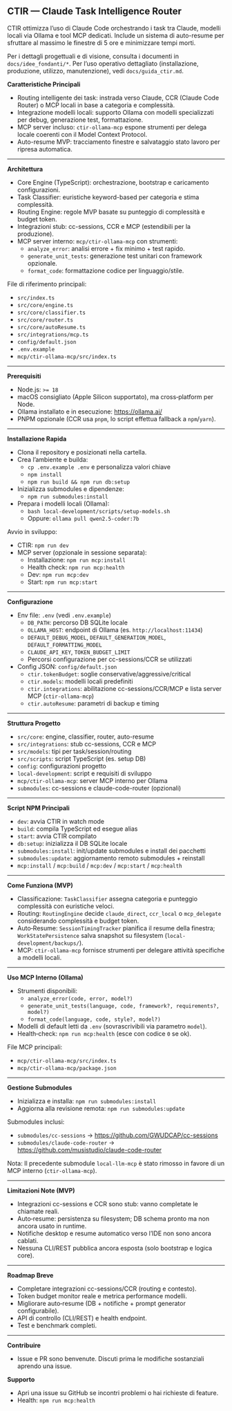 ## CTIR — Claude Task Intelligence Router

CTIR ottimizza l’uso di Claude Code orchestrando i task tra Claude, modelli locali via Ollama e tool MCP dedicati. Include un sistema di auto-resume per sfruttare al massimo le finestre di 5 ore e minimizzare tempi morti.

Per i dettagli progettuali e di visione, consulta i documenti in `docs/idee_fondanti/*`.
Per l’uso operativo dettagliato (installazione, produzione, utilizzo, manutenzione), vedi `docs/guida_ctir.md`.

**Caratteristiche Principali**
- Routing intelligente dei task: instrada verso Claude, CCR (Claude Code Router) o MCP locali in base a categoria e complessità.
- Integrazione modelli locali: supporto Ollama con modelli specializzati per debug, generazione test, formattazione.
- MCP server incluso: `ctir-ollama-mcp` espone strumenti per delega locale coerenti con il Model Context Protocol.
- Auto-resume MVP: tracciamento finestre e salvataggio stato lavoro per ripresa automatica.

---

**Architettura**
- Core Engine (TypeScript): orchestrazione, bootstrap e caricamento configurazioni.
- Task Classifier: euristiche keyword-based per categoria e stima complessità.
- Routing Engine: regole MVP basate su punteggio di complessità e budget token.
- Integrazioni stub: cc-sessions, CCR e MCP (estendibili per la produzione).
- MCP server interno: `mcp/ctir-ollama-mcp` con strumenti:
  - `analyze_error`: analisi errore + fix minimo + test rapido.
  - `generate_unit_tests`: generazione test unitari con framework opzionale.
  - `format_code`: formattazione codice per linguaggio/stile.

File di riferimento principali:
- `src/index.ts`
- `src/core/engine.ts`
- `src/core/classifier.ts`
- `src/core/router.ts`
- `src/core/autoResume.ts`
- `src/integrations/mcp.ts`
- `config/default.json`
- `.env.example`
- `mcp/ctir-ollama-mcp/src/index.ts`

---

**Prerequisiti**
- Node.js: `>= 18`
- macOS consigliato (Apple Silicon supportato), ma cross‑platform per Node.
- Ollama installato e in esecuzione: https://ollama.ai/
- PNPM opzionale (CCR usa `pnpm`, lo script effettua fallback a `npm`/`yarn`).

---

**Installazione Rapida**
- Clona il repository e posizionati nella cartella.
- Crea l’ambiente e builda:
  - `cp .env.example .env` e personalizza valori chiave
  - `npm install`
  - `npm run build && npm run db:setup`
- Inizializza submodules e dipendenze:
  - `npm run submodules:install`
- Prepara i modelli locali (Ollama):
  - `bash local-development/scripts/setup-models.sh`
  - Oppure: `ollama pull qwen2.5-coder:7b`

Avvio in sviluppo:
- CTIR: `npm run dev`
- MCP server (opzionale in sessione separata):
  - Installazione: `npm run mcp:install`
  - Health check: `npm run mcp:health`
  - Dev: `npm run mcp:dev`
  - Start: `npm run mcp:start`

---

**Configurazione**
- Env file: `.env` (vedi `.env.example`)
  - `DB_PATH`: percorso DB SQLite locale
  - `OLLAMA_HOST`: endpoint di Ollama (es. `http://localhost:11434`)
  - `DEFAULT_DEBUG_MODEL`, `DEFAULT_GENERATION_MODEL`, `DEFAULT_FORMATTING_MODEL`
  - `CLAUDE_API_KEY`, `TOKEN_BUDGET_LIMIT`
  - Percorsi configurazione per cc-sessions/CCR se utilizzati
- Config JSON: `config/default.json`
  - `ctir.tokenBudget`: soglie conservative/aggressive/critical
  - `ctir.models`: modelli locali predefiniti
  - `ctir.integrations`: abilitazione cc-sessions/CCR/MCP e lista server MCP (`ctir-ollama-mcp`)
  - `ctir.autoResume`: parametri di backup e timing

---

**Struttura Progetto**
- `src/core`: engine, classifier, router, auto-resume
- `src/integrations`: stub cc-sessions, CCR e MCP
- `src/models`: tipi per task/session/routing
- `src/scripts`: script TypeScript (es. setup DB)
- `config`: configurazioni progetto
- `local-development`: script e requisiti di sviluppo
- `mcp/ctir-ollama-mcp`: server MCP interno per Ollama
- `submodules`: cc-sessions e claude-code-router (opzionali)

---

**Script NPM Principali**
- `dev`: avvia CTIR in watch mode
- `build`: compila TypeScript ed esegue alias
- `start`: avvia CTIR compilato
- `db:setup`: inizializza il DB SQLite locale
- `submodules:install`: init/update submodules e install dei pacchetti
- `submodules:update`: aggiornamento remoto submodules + reinstall
- `mcp:install` / `mcp:build` / `mcp:dev` / `mcp:start` / `mcp:health`

---

**Come Funziona (MVP)**
- Classificazione: `TaskClassifier` assegna categoria e punteggio complessità con euristiche veloci.
- Routing: `RoutingEngine` decide `claude_direct`, `ccr_local` o `mcp_delegate` considerando complessità e budget token.
- Auto‑Resume: `SessionTimingTracker` pianifica il resume della finestra; `WorkStatePersistence` salva snapshot su filesystem (`local-development/backups/`).
- MCP: `ctir-ollama-mcp` fornisce strumenti per delegare attività specifiche a modelli locali.

---

**Uso MCP Interno (Ollama)**
- Strumenti disponibili:
  - `analyze_error(code, error, model?)`
  - `generate_unit_tests(language, code, framework?, requirements?, model?)`
  - `format_code(language, code, style?, model?)`
- Modelli di default letti da `.env` (sovrascrivibili via parametro `model`).
- Health‑check: `npm run mcp:health` (esce con codice `0` se ok).

File MCP principali:
- `mcp/ctir-ollama-mcp/src/index.ts`
- `mcp/ctir-ollama-mcp/package.json`

---

**Gestione Submodules**
- Inizializza e installa: `npm run submodules:install`
- Aggiorna alla revisione remota: `npm run submodules:update`

Submodules inclusi:
- `submodules/cc-sessions` → https://github.com/GWUDCAP/cc-sessions
- `submodules/claude-code-router` → https://github.com/musistudio/claude-code-router

Nota: Il precedente submodule `local-llm-mcp` è stato rimosso in favore di un MCP interno (`ctir-ollama-mcp`).

---

**Limitazioni Note (MVP)**
- Integrazioni cc-sessions e CCR sono stub: vanno completate le chiamate reali.
- Auto‑resume: persistenza su filesystem; DB schema pronto ma non ancora usato in runtime.
- Notifiche desktop e resume automatico verso l’IDE non sono ancora cablati.
- Nessuna CLI/REST pubblica ancora esposta (solo bootstrap e logica core).

---

**Roadmap Breve**
- Completare integrazioni cc-sessions/CCR (routing e contesto).
- Token budget monitor reale e metrica performance modelli.
- Migliorare auto‑resume (DB + notifiche + prompt generator configurabile).
- API di controllo (CLI/REST) e health endpoint.
- Test e benchmark completi.

---

**Contribuire**
- Issue e PR sono benvenute. Discuti prima le modifiche sostanziali aprendo una issue.

**Supporto**
- Apri una issue su GitHub se incontri problemi o hai richieste di feature.
- Health: `npm run mcp:health`
